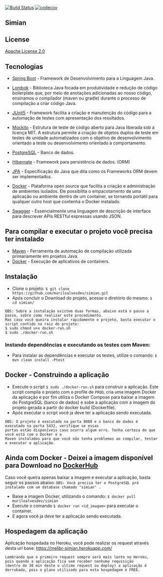 [![Build Status](https://travis-ci.com/muriloalvesdev/Simian.svg?token=ioemJXEZtsUqgszw2Nq4&branch=main)](https://travis-ci.com/muriloalvesdev/simian)
[![codecov](https://codecov.io/gh/muriloalvesdev/Simian/branch/main/graph/badge.svg?token=9BOGVW2OBM)](https://codecov.io/gh/muriloalvesdev/Simian)

## Simian

## License
[Apache License 2.0](https://github.com/muriloalvesdev/buy-manager/blob/master/LICENSE)

## Tecnologias 

- [Spring Boot](https://spring.io/projects/spring-boot) - Framework de Desenvolvimento para a Linguagem Java.

- [Lombok](https://projectlombok.org/) - Biblioteca Java focada em produtividade e redução de código boilerplate que, por meio de anotações adicionadas ao nosso código, ensinamos o compilador (maven ou gradle) durante o processo de compilação a criar código Java.

- [JUnit5](https://junit.org/junit5/) - Framework facilita a criação e manutenção do código para a automação de testes com apresentação dos resultados.

- [Mockito](https://site.mockito.org/) - Estrutura de teste de código aberto para Java liberada sob a licença MIT. A estrutura permite a criação de objetos duplos de teste em testes de unidade automatizados com o objetivo de desenvolvimento orientado a teste ou desenvolvimento orientado a comportamento.

- [PostgreSQL](https://www.postgresql.org/download/) - Banco de dados.

- [Hibernate](https://hibernate.org/) - Framework para persistência de dados. (ORM)

- [JPA](https://hibernate.org/orm/) - Especificação do Java que dita como os Frameworks ORM devem ser implementados.

- [Docker](https://www.docker.com/) - Plataforma open source que facilita a criação e administração de ambientes isolados. Ele possibilita o empacotamento de uma aplicação ou ambiente dentro de um container, se tornando portátil para qualquer outro host que contenha o Docker instalado.

- [Swagger](https://swagger.io/) - Essencialmente uma linguagem de descrição de interface para descrever APIs RESTful expressas usando JSON.


## Para compilar e executar o projeto você precisa ter instalado

 - [Maven](https://maven.apache.org/) - Ferramenta de automação de compilação utilizada primariamente em projetos Java.
 - [Docker](https://docs.docker.com/get-docker/) - Execução de aplicativos de containers.


## Instalação

 - Clone o projeto: `$ git clone https://github.com/muriloalvesdev/simian.git`
 - Após concluir o Download do projeto, acesse o diretório do mesmo: `$ cd simian/`
 
```
OBS: Sobre a instalação existem duas formas, abaixo está o passo a passo, sobre como realizar este procedimento. 
Mas caso você queira instalar rapidamente o projeto, basta executar o script contido na raiz do projeto: 
$ sudo chmod u+x docker-run.sh
$ sudo ./docker-run.sh
```
 
### Instando dependências e executando os testes com Maven:

- Para instalar as dependências e executar os testes, utilize o comando: `$ mvn clean install -Ptest`

## Docker - Construindo a aplicação

- Execute o script `$ sudo ./docker-run.sh` para construir a aplicação. 
Este script compila o projeto com o profile de `PROD`, cria uma imagem Docker da aplicação e por fim utiliza o 
Docker Compose para baixar a imagem do PostgreSQL (banco de dados) e sobe a aplicação com a imagem do projeto gerada a partir do docker build (Dockerfile).
- Após executar o script você ja deve ter a aplicação sendo executada.

```
OBS: O projeto é executado na porta 8080 e o banco de dados é executado na porta 5432, verifique se essas 
portas estão disponíveis caso ocorra algum erro. Tenha certeza de que você está com o Docker e o 
Maven instalados para que você não tenha problemas ao compilar, testar e executar a aplicação.
```

## Ainda com Docker - Deixei a imagem disponível para Download no [DockerHub](https://hub.docker.com/r/muriloalvesdev/simian)
Caso você queira apenas baixar a imagem e executar a aplicação, basta seguir os passos abaixo:
`OBS: Você precisa ter o PostgreSQL pré instalado com um database chamado "simian" .`

- Baixe a imagem Docker, utilizando o comando: `$ docker pull muriloalvesdev/simian`
- Execute o comando `$ docker run <id_imagem>` para executar o container.
- E agora você ja deve ter a aplicação sendo executada.

## Hospedagem da aplicação
Aplicação hospedada no Heroku, você pode realizar os request através desta url base: https://melibr-simian.herokuapp.com/
```
Lembrando que o primeiro request sempre será mais lento no Heroku, pois quando a aplicação fica sem receber nenhuma requisição 
(dentro de 30 min deste o ultimo request ou deploy) a aplicação é derrubada, pois o plano utilizado para esta hospedagem é FREE.
```
